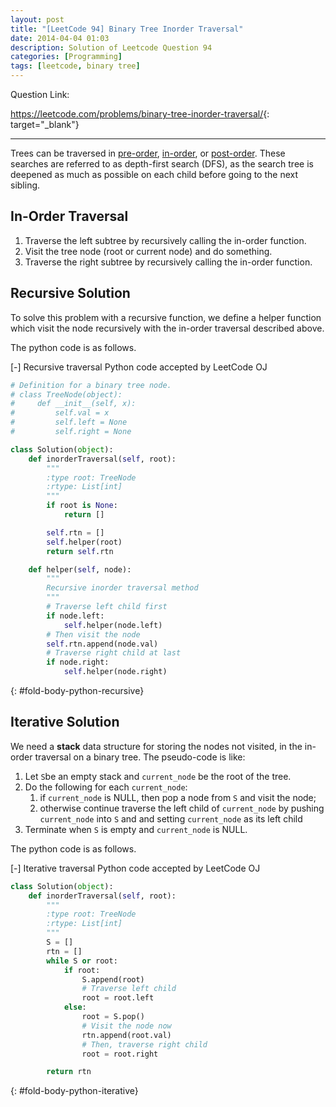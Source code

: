 ```yaml
---
layout: post
title: "[LeetCode 94] Binary Tree Inorder Traversal"
date: 2014-04-04 01:03
description: Solution of Leetcode Question 94
categories: [Programming]
tags: [leetcode, binary tree]
---
```


Question Link:

<https://leetcode.com/problems/binary-tree-inorder-traversal/>{: target="_blank"}

---

Trees can be traversed in
[pre-order](/2014/04/04/leetcode144-Binary-Tree-Preorder-Traversal/),
[in-order](/2014/04/04/leetcode94-Binary-Tree-Inorder-Traversal/),
or [post-order](/2014/04/03/leetcode145-Binary-Tree-Postorder-Traversal/).
These searches are referred to as depth-first search (DFS),
as the search tree is deepened as much as possible on each child before going to the next sibling.


## In-Order Traversal

1. Traverse the left subtree by recursively calling the in-order function.
2. Visit the tree node (root or current node) and do something.
3. Traverse the right subtree by recursively calling the in-order function.

## Recursive Solution

To solve this problem with a recursive function,
we define a helper function which visit the node recursively with the in-order traversal described above.

The python code is as follows.

<div class="code-title">
<span class="code-fold" id="fold-btn-python-recursive" onclick="$use('fold-body-python-recursive', 'fold-btn-python-recursive')">[-]</span>
Recursive traversal Python code accepted by LeetCode OJ
</div>

~~~ python
# Definition for a binary tree node.
# class TreeNode(object):
#     def __init__(self, x):
#         self.val = x
#         self.left = None
#         self.right = None

class Solution(object):
    def inorderTraversal(self, root):
        """
        :type root: TreeNode
        :rtype: List[int]
        """
        if root is None:
            return []

        self.rtn = []
        self.helper(root)
        return self.rtn

    def helper(self, node):
        """
        Recursive inorder traversal method
        """
        # Traverse left child first
        if node.left:
            self.helper(node.left)
        # Then visit the node
        self.rtn.append(node.val)
        # Traverse right child at last
        if node.right:
            self.helper(node.right)
~~~
{: #fold-body-python-recursive}

## Iterative Solution

We need a **stack** data structure for storing the nodes not visited,
in the in-order traversal on a binary tree.
The pseudo-code is like:

1. Let `S`be an empty stack and `current_node` be the root of the tree.
2. Do the following for each `current_node`:
    1) if `current_node` is NULL, then pop a node from `S` and visit the node;
    2) otherwise continue traverse the left child of `current_node` by pushing `current_node` into `S` and
     and setting `current_node` as its left child
3. Terminate when `S` is empty and `current_node` is NULL.

The python code is as follows.

<div class="code-title">
<span class="code-fold" id="fold-btn-python-iterative" onclick="$use('fold-body-python-iterative', 'fold-btn-python-iterative')">[-]</span>
Iterative traversal Python code accepted by LeetCode OJ
</div>

~~~ python
class Solution(object):
    def inorderTraversal(self, root):
        """
        :type root: TreeNode
        :rtype: List[int]
        """
        S = []
        rtn = []
        while S or root:
            if root:
                S.append(root)
                # Traverse left child
                root = root.left
            else:
                root = S.pop()
                # Visit the node now
                rtn.append(root.val)
                # Then, traverse right child
                root = root.right

        return rtn
~~~
{: #fold-body-python-iterative}
